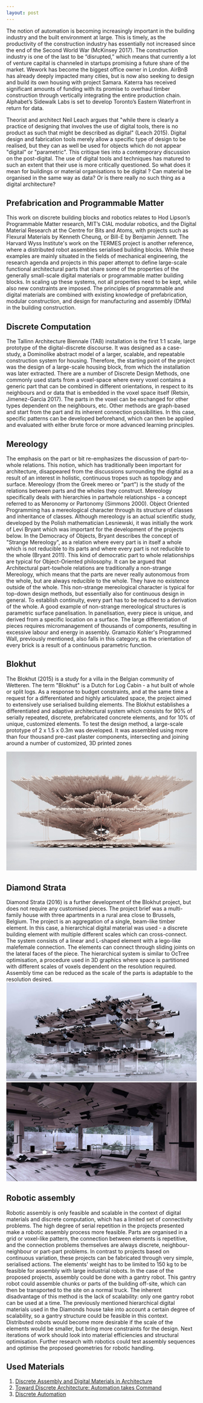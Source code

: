 ```yaml
---
layout: post
---
```

The notion of automation is becoming increasingly important in the building industry and the built environment at large.
This is timely, as the productivity of the construction industry has essentially not increased since the end of the Second World War (McKinsey 2017). 
The construction industry is one of the last to be “disrupted,” which means that currently a lot of venture capital is channeled 
in startups promising a future share of the market. Wework has become the biggest office owner in London. AirBnB
has already deeply impacted many cities, but is now also seeking to design and build its own housing with project Samara.
Katerra has received significant amounts of funding with its promise to overhaul timber construction through vertically integrating the entire production chain.
Alphabet’s Sidewalk Labs is set to develop Toronto’s Eastern Waterfront in return for data. 

Theorist and architect Neil Leach argues that "while there is clearly a practice of designing that involves the use of digital tools, there is no product as such
that might be described as digital" (Leach 2015).
Digital design and fabrication tools merely allow a specific type of design to be realised, but they can as well be used for objects which do
not appear "digital" or "parametric". This critique ties into a contemporary discussion on the post-digital. 
The use of digital tools and techniques has matured to such an extent that their use is more critically questioned. So what does it mean for buildings 
or material organisations to be digital ? Can material be organised in the same way as data? Or is there really no such thing as a digital architecture?
<h2>Prefabrication and Programmable Matter</h2>
This work on discrete building blocks and robotics relates to Hod Lipson’s Programmable Matter research, MIT’s CIAL modular robotics, 
and the Digital Material Research at the Centre for Bits and Atoms, with projects such as Flexural Materials by Kenneth Cheung, or Bill-E by Benjamin
Jennett. The Harvard Wyss Institute's work on the TERMES project is another reference, where a distributed robot assembles serialised building blocks. 
While these examples are mainly situated in the fields of mechanical engineering, the research agenda and projects in this paper attempt to
define large-scale functional architectural parts that share some of the properties of the generally small-scale digital
materials or programmable matter building blocks. In scaling up these systems, not all properties need to be kept,
while also new constraints are imposed. The principles of programmable and digital materials are combined with
existing knowledge of prefabrication, modular construction, and design for manufacturing and assembly (DfMa) in the building construction. 

<h2>Discrete Computation</h2>
The Tallinn Architecture Biennale (TAB) installation is the first 1:1 scale, large prototype of the
digital-discrete discourse. It was designed as a case-study, a Dominolike abstract model of a larger, scalable, and repeatable construction system for housing. 
Therefore, the starting point of the project was the design of a large-scale housing block, from which the installation was later
extracted.
There are a number of Discrete Design Methods, one commonly used starts from a voxel-space where every
voxel contains a generic part that can be combined in different orientations, in respect to its neighbours and or data that is embedded 
in the voxel space itself (Retsin, Jimenez-Garcia 2017). The parts in the voxel can be exchanged for other types dependent on the neighbours,
etc. Other methods are graph-based and start from the part and its inherent connection possibilities. In this case, specific patterns
can be developed beforehand, which can then be applied and evaluated with either brute force or more advanced learning principles.

<h2>Mereology</h2>
The emphasis on the part or bit re-emphasizes the discussion of part-to-whole relations. This notion, which has traditionally been important for architecture,
disappeared from the discussions surrounding the digital as a result of an interest in holistic, continuous tropes such as topology and surface. Mereology
(from the Greek mereo or "part") is the study of the relations between parts and the wholes they construct.
Mereology specifically deals with hierarchies in partwhole relationships -
a concept referred to as Meronomy or Partonomy (Simmons 2000). Object Oriented
Programming has a mereological character through its structure of classes and inheritance of classes. 
Although mereology is an actual scientific study, developed by the Polish mathematician Lesniewski, it was initially the work of Levi Bryant 
which was important for the development of the projects below. In the Democracy of Objects, Bryant describes the concept
of "Strange Mereology", as a relation where every part is in itself a whole which is not reducible to its parts
and where every part is not reducible to the whole (Bryant 2011). This kind of democratic part to whole relationships are typical for 
Object-Oriented philosophy. It can be argued that Architectural part-towhole relations are traditionally a non-strange Mereology, which means that the parts are never really autonomous from the whole, but are always reducible
to the whole. They have no existence outside of the whole. This non-strange mereological character is typical for top-down design methods, but essentially
also for continuous design in general. To establish continuity, every part has to be reduced to a derivation of the whole.
A good example of non-strange mereological structures is parametric surface panelisation. In panelisation, every piece is unique, and derived from a specific location on a surface. The large
differentiation of pieces requires micromanagement of thousands of components, resulting in excessive labour and energy in assembly. Gramazio Kohler's
Programmed Wall, previously mentioned, also falls in this category, as the orientation of every brick is a result of a continuous parametric function.

<h2>Blokhut</h2>

The Blokhut (2015) is a study for a villa in the Belgian community of Wetteren. The term "Blokhut" is a Dutch for Log Cabin - a hut built of whole or split
logs. As a response to budget constraints, and at the same time a request for a differentiated and highly
articulated space, the project aimed to extensively use serialised building elements. The Blokhut establishes a differentiated and adaptive architectural system which consists for 90% of serially repeated, discrete, prefabricated concrete elements, and for 10%
of unique, customized elements. To test the design method, a large-scale prototype of 2 x 1.5 x 0.3m was developed. It was assembled using
more than four thousand pre-cast plaster components, intersecting and joining around a number of customized, 3D printed zones

<img src="https://raw.githubusercontent.com/evergreencircle/research/master/doubleblokhut_670.jpg" alt="Blokhut">

<h2>Diamond Strata</h2>
Diamond Strata (2016) is a further development of the Blokhut project, but does not require any customised pieces. The project brief was a multi-family
house with three apartments in a rural area close to Brussels, Belgium. The project is an aggregation of a single, beam-like timber element. In this
case, a hierarchical digital material was used - a discrete building element with multiple different scales which can cross-connect. The system consists of a
linear and L-shaped element with a lego-like malefemale connection. The elements can connect through sliding joints on the lateral faces of the
piece. The hierarchical system is similar to OcTree optimisation, a procedure used in 3D graphics where space is partitioned with different scales of voxels dependent on the resolution required. Assembly time
can be reduced as the scale of the parts is adaptable to the resolution desired.

<img src="https://raw.githubusercontent.com/evergreencircle/research/master/Retsin_Diamonds_house-1_1340_c.jpg" alt="Diamond Strata">

<img src="https://raw.githubusercontent.com/evergreencircle/research/master/aRetsin_Diamonds_house-3_1340_c.jpg" alt="Diamond Strata">


<h2>Robotic assembly</h2>
Robotic assembly is only feasible and scalable in the context of digital materials and discrete computation, which has a limited set of connectivity problems. The high degree of serial repetition in the
projects presented make a robotic assembly process more feasible. Parts are organised in a grid or voxel-like pattern, the connection between elements
is repetitive, and the connection problems themselves are always discrete, neighbour-neighbour or part-part problems. In contrast to projects based
on continuous variation, these projects can be fabricated through very simple, serialised actions. The elements' weight has to be limited to 150 kg to be
feasible for assembly with large industrial robots. In the case of the proposed projects, assembly could be
done with a gantry robot. This gantry robot could assemble chunks or parts of the building off-site, which can then be transported to the site on a normal truck.
The inherent disadvantage of this method is the lack of scalability: only one gantry robot can be used at
a time. The previously mentioned hierarchical digital materials used in the Diamonds house take into account a certain degree of scalability, so a gantry structure could be feasible in this context. Distributed
robots would become more desirable if the scale of the elements would be smaller, but bring more constraints for the design. Next iterations of work should
look into material efficiencies and structural optimisation. Further research with robotics could test assembly sequences and optimise the proposed geometries for robotic handling.

<h2>Used Materials</h2>
<ol>
  <li><a  href="http://papers.cumincad.org/data/works/att/ecaade2016_221.pdf">Discrete Assembly and Digital Materials in Architecture
</a></li>
<li><a href="https://discovery.ucl.ac.uk/id/eprint/10117335/1/Toward_Discrete_Architecture_Automation.pdf">Toward Discrete Architecture:
Automation takes Command</a></li>
 <li><a href="https://www.e-flux.com/architecture/becoming-digital/248060/discrete-automation/#:~:text=Discrete%20architecture%20seeks%20to%20take,disciplines%20of%20the%20built%20environment.&text=She%20is%20Director%20of%20Automated%20Architecture%2C%20a%20design%20and%20technology%20consultancy.">Discrete Automation
</a></li>

